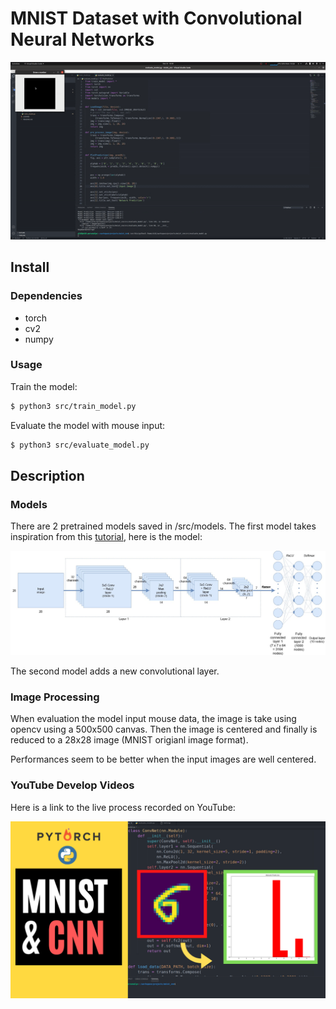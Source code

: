 # MNIST Dataset with Convolutional Neural Networks

![Alt Text](./media/thumbnail_video.gif)
## Install
### Dependencies 
* torch
* cv2 
* numpy

### Usage
Train the model:

```bash
$ python3 src/train_model.py
```

Evaluate the model with mouse input:

```bash
$ python3 src/evaluate_model.py
```

## Description
### Models
There are 2 pretrained models saved in /src/models. The first model takes inspiration from this [tutorial](https://adventuresinmachinelearning.com/convolutional-neural-networks-tutorial-in-pytorch/), here is the model:


![alt text](./media/model_diagram.jpeg)


The second model adds a new convolutional layer. 

### Image Processing
When evaluation the model input mouse data, the image is take using opencv using a 500x500 canvas. Then the image is centered and finally is reduced to a 28x28 image (MNIST origianl image format). 


Performances seem to be better when the input images are well centered. 

### YouTube Develop Videos
Here is a link to the live process recorded on YouTube: 


[![IMAGE ALT TEXT HERE](./media/recap2.png)](http://www.youtube.com/watch?v=GSZr759Y2hg)

